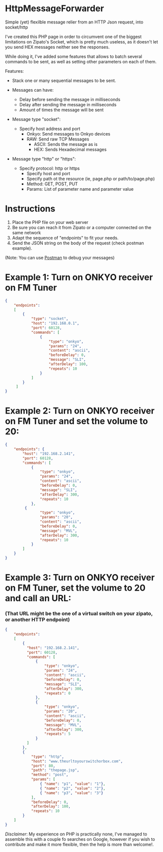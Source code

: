 # HttpMessageForwarder
Simple (yet) flexilble message relier from an HTTP Json request, into socket/http

I've created this PHP page in order to circumvent one of the biggest limitations on Zipato's Socket, which is pretty much useless, as it doesn't let you send HEX messages neither see the responses.

While doing it, I've added some features that allows to batch several commands to be sent, as well as setting other parameters on each of them.

Features:
* Stack one or many sequential messages to be sent.
* Messages can have:
   * Delay before sending the message in milliseconds
   * Delay after sending the message in milliseconds
   * Amount of times the message will be sent
  
* Message type "socket":
  * Specify host address and port   
    * Onkyo: Send messages to Onkyo devices
    * RAW:   Send raw TCP Messages
      * ASCII: Sends the message as is
      * HEX:   Sends Hexadecimal messages
* Message type "http" or "https":
  * Specify protocol: http or https
    * Specify host and port
    * Specify path ot the resource (ie, page.php or path/to/page.php)
    * Method: GET, POST, PUT
    * Params: List of parameter name and parameter value

# Instructions
1. Place the PHP file on your web server
2. Be sure you can reach it from Zipato or a computer connected on the same network
3. Adapt the sequence of "endpoints" to fit your needs.
4. Send the JSON string on the body of the request (check postman example).

(Note: You can use [Postman](https://www.getpostman.com/) to debug your messages)

# Example 1: Turn on ONKYO receiver on FM Tuner
```json
{
    "endpoints": 
    [
        {
            "type": "socket",
            "host": "192.168.0.1",
            "port": 60128,
            "commands": [
                {
                    "type": "onkyo",
                    "params": "24",
                    "content": "ascii",
                    "beforeDelay": 0,
                    "message": "SLI",
                    "afterDelay": 100,
                    "repeats": 10
                }
            ]
        }
     ]
}
```
# Example 2: Turn on ONKYO receiver on FM Tuner and set the volume to 20:
```json
{
    "endpoints": {
        "host": "192.168.2.141",
        "port": 60128,
        "commands": [
            {
                "type": "onkyo",
                "params": "24",
                "content": "ascii",
                "beforeDelay": 0,
                "message": "SLI",
                "afterDelay": 300,
                "repeats": 10
            },
         {
                "type": "onkyo",
                "params": "20",
                "content": "ascii",
                "beforeDelay": 0,
                "message": "MVL",
                "afterDelay": 300,
                "repeats": 10
            }
        ]
    }
}
```
# Example 3: Turn on ONKYO receiver on FM Tuner, set the volume to 20 and call an URL:
### (That URL might be the one of a virtual switch on your zipato, or another HTTP endpoint)
```json
{
    "endpoints":
    [
        {
          "host": "192.168.2.141",
          "port": 60128,
          "commands": [
              {
                  "type": "onkyo",
                  "params": "24",
                  "content": "ascii",
                  "beforeDelay": 0,
                  "message": "SLI",
                  "afterDelay": 300,
                  "repeats": 0
              },
              {
                  "type": "onkyo",
                  "params": "20",
                  "content": "ascii",
                  "beforeDelay": 0,
                  "message": "MVL",
                  "afterDelay": 300,
                  "repeats": 5
              }
          ]
        },
        {
            "type": "http",
            "host": "www.theurltoyourswitchorbox.com",
            "port": 80,
            "path": "thepage.jsp",
            "method": "post",
            "params": [
                { "name": "p1", "value": "1"},
                { "name": "p2", "value": "2"},
                { "name": "p3", "value": "3"}
            ],
            "beforeDelay": 0,
            "afterDelay": 100,
            "repeats": 10
        }
    ]
}
```
*Disclaimer*: My experience on PHP is practically none, I've managed to assemble this with a couple fo searches on Google, however if you wish to contribute and make it more flexible, then the help is more than welcome!.
